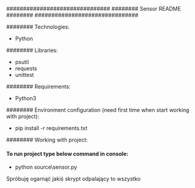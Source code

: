 ###############################
######## Sensor README ########
###############################

######## Technologies: 
- Python

######## Libraries:
- psutil 
- requests
- unittest

######## Requirements:
- Python3

######## Environment configuration (need first time when start working with project): 
- pip install -r requirements.txt 

######## Working with project:      

#### To run project type below command in console:
- python source\sensor.py

Spróbuję ogarnąć jakiś skrypt odpalający to wszystko
